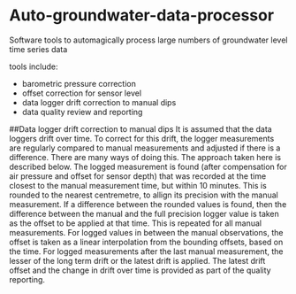 # Auto-groundwater-data-processor
Software tools to automagically process large numbers of groundwater level time series data

tools include:
- barometric pressure correction
- offset correction for sensor level
- data logger drift correction to manual dips
- data quality review and reporting

##Data logger drift correction to manual dips
It is assumed that the data loggers drift over time. To correct for this drift, the logger measurements are regularly compared to manual measurements and adjusted if there is a difference.
There are many ways of doing this.
The approach taken here is described below.
The logged measurement is found (after compensation for air pressure and offset for sensor depth) that was recorded at the time closest to the manual measurement time, but within 10 minutes. This is rounded to the nearest centremetre, to allign its precision with the manual measurement.
If a difference between the rounded values is found, then the difference between the manual and the full precision logger value is taken as the offset to be applied at that time.
This is repeated for all manual measurements.
For logged values in between the manual observations, the offset is taken as a linear interpolation from the bounding offsets, based on the time.
For logged measurements after the last manual measurement, the lesser of the long term drift or the latest drift is applied.
The latest drift offset and the change in drift over time is provided as part of the quality reporting.
